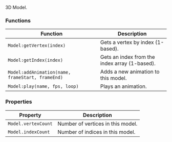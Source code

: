3D Model.

### Functions
|Function|Description|
-----|-----
`Model:getVertex(index)` | Gets a vertex by index (1-based).
`Model:getIndex(index)` | Gets an index from the index array (1-based).
`Model:addAnimation(name, frameStart, frameEnd)` | Adds a new animation to this model.
`Model:play(name, fps, loop)` | Plays an animation.

### Properties
|Property|Description|
-----|-----
`Model.vertexCount` | Number of vertices in this model.
`Model.indexCount` | Number of indices in this model.